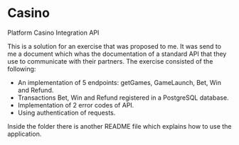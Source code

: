 # Casino
Platform Casino Integration API

This is a solution for an exercise that was proposed to me. It was send to me a document which whas the documentation of a standard API that they use to communicate with their partners.
The exercise consisted of the following:
  - An implementation of 5 endpoints: getGames, GameLaunch, Bet, Win and Refund.
  - Transactions Bet, Win and Refund registered in a PostgreSQL database.
  - Implementation of 2 error codes of API.
  - Using authentication of requests.

Inside the folder there is another README file which explains how to use the application.
